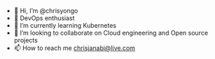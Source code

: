 - 👋 Hi, I’m @chrisyongo
- 👀 DevOps enthusiast
- 🌱 I’m currently learning Kubernetes
- 💞️ I’m looking to collaborate on Cloud engineering and Open source projects
- 📫 How to reach me chrisjanabi@live.com

<!---
chrisyongo/chrisyongo is a ✨ special ✨ repository because its `README.md` (this file) appears on your GitHub profile.
You can click the Preview link to take a look at your changes.
--->
